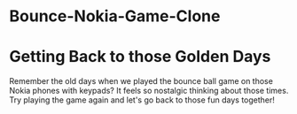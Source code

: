 # Bounce-Nokia-Game-Clone


# Getting Back to those Golden Days
Remember the old days when we played the bounce ball game on those Nokia phones with keypads? It feels so nostalgic thinking about those times. Try playing the game again and let's go back to those fun days together!

